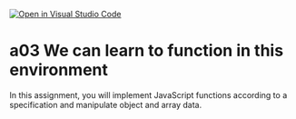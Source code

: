 [![Open in Visual Studio Code](https://classroom.github.com/assets/open-in-vscode-f059dc9a6f8d3a56e377f745f24479a46679e63a5d9fe6f495e02850cd0d8118.svg)](https://classroom.github.com/online_ide?assignment_repo_id=6261151&assignment_repo_type=AssignmentRepo)
# a03 We can learn to function in this environment
In this assignment, you will implement JavaScript functions according to a specification and manipulate object and array data.
